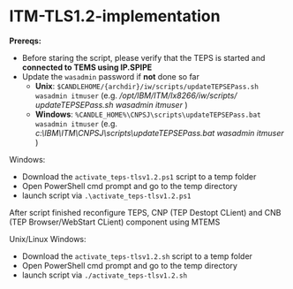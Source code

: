 # ITM-TLS1.2-implementation

**Prereqs:**
- Before staring the script, please verify that the TEPS is started and **connected to TEMS using IP.SPIPE**
- Update the `wasadmin` password if **not** done so far
    - **Unix**: `$CANDLEHOME/{archdir}/iw/scripts/updateTEPSEPass.sh wasadmin itmuser` (e.g. _/opt/IBM/ITM/lx8266/iw/scripts/ updateTEPSEPass.sh wasadmin itmuser_ )
    - **Windows**: `%CANDLE_HOME%\CNPSJ\scripts\updateTEPSEPass.bat wasadmin itmuser` (e.g. _c:\IBM\ITM\CNPSJ\scripts\updateTEPSEPass.bat wasadmin itmuser_ )

Windows: 
- Download the `activate_teps-tlsv1.2.ps1` script to a temp folder
- Open PowerShell cmd prompt and go to the temp directory
- launch script via `.\activate_teps-tlsv1.2.ps1`

After script finished reconfigure TEPS, CNP (TEP Destopt CLient) and CNB (TEP Browser/WebStart CLient) component using MTEMS

Unix/Linux
Windows: 
- Download the `activate_teps-tlsv1.2.sh` script to a temp folder
- Open PowerShell cmd prompt and go to the temp directory
- launch script via `./activate_teps-tlsv1.2.sh`
